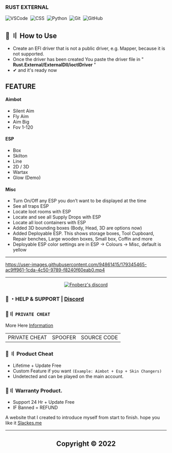 ### RUST EXTERNAL 
![VSCode](https://img.shields.io/badge/-Visual_Studio_Code-05122A?style=for-the-badge&logo=VisualStudioCode)&nbsp;
![CSS](https://img.shields.io/badge/-CPP-05122A?style=for-the-badge&logo=CSS3&logoColor=1572B6)&nbsp;
![Python](https://img.shields.io/badge/-Python-05122A?style=for-the-badge&logo=Python)&nbsp;
![Git](https://img.shields.io/badge/-Git-05122A?style=for-the-badge&logo=git)&nbsp;
![GitHub](https://img.shields.io/badge/-GitHub-05122A?style=for-the-badge&logo=github)&nbsp;
  
     
## 💭 〢 How to Use
- Create an EFI driver that is not a public driver, e.g. Mapper, because it is not supported.
- Once the driver has been created You paste the driver file in " **Rust.External/ExternalDll/ioctlDriver** "
- ✔ and it's ready now
  
     
## FEATURE            
  
#### Aimbot 
- Silent Aim 
- Fly Aim 
- Aim Big
- Fov 1-120 

#### ESP
- Box
- Skilton
- Line
- 2D / 3D
- Wartax
- Glow (Demo)
#### Misc
- Turn On/Off any ESP you don’t want to be displayed at the time
- See all traps ESP
- Locate loot rooms with ESP
- Locate and see all Supply Drops with ESP
- Locate all loot containers with ESP
- Added 3D bounding boxes (Body, Head, 3D are options now)
- Added Deployable ESP. This shows storage boxes, Tool Cupboard, Repair benches, Large wooden boxes, Small box, Coffin and more
- Deployable ESP color settings are in ESP -> Colours -> Misc, default is yellow

---
 

https://user-images.githubusercontent.com/94861415/179345465-ac9ff961-1cda-4c50-9789-f8240f60eab0.mp4




---

  <p align="center">
    <a href="https://discord.com/users/943374631644045363">
        <img title="Fnoberz server discord" alt="Fnoberz's discord" src="https://discord.c99.nl/widget/theme-4/943374631644045363.png"/>
    </a>
</p> 
 
### 💬 ・HELP & SUPPORT | [Discord](https://discord.gg/MBTkVcJefp) 


 ### 🛒〢 `PRIVATE CHEAT`
 More Here [Information](https://github.com/Club-CC/Detail)
 
<table>
<tr>
	<td> PRIVATE CHEAT
	<td> SPOOFER
	<td> SOURCE CODE
</table>

  
### 🎯 〢 Product Cheat

- Lifetime + Update Free
- Custom Feature if you want `(Example: Aimbot + Esp + Skin Changers)`
- Undetected and can be played on the main account.


### 💯〢 Warranty Product.

- Support 24 Hr + Update Free
- IF Banned = REFUND

A website that I created to introduce myself from start to finish. hope you like it [Slackes.me](http://slackes.me/)

---



##  <p align="center"> Copyright © 2022



  
